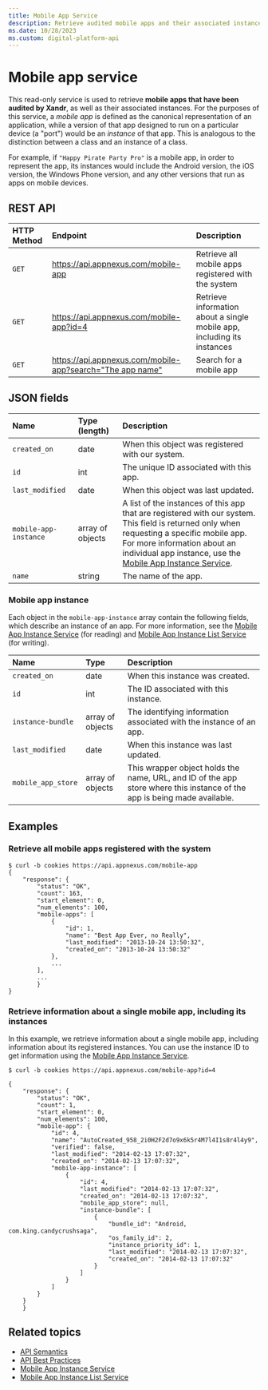 ```yaml
---
title: Mobile App Service
description: Retrieve audited mobile apps and their associated instances, with mobile apps being the canonical representation and ports being specific device instances.
ms.date: 10/28/2023
ms.custom: digital-platform-api
---
```


# Mobile app service

This read-only service is used to retrieve **mobile apps that have been audited by Xandr**, as well as their associated instances. For the purposes of this service, a *mobile app* is defined as the canonical representation of an application, while a version of that app designed to run on a particular device (a "port") would be an *instance* of that app. This is analogous to the distinction between a class and an instance of a class.

For example, if `"Happy Pirate Party Pro"` is a mobile app, in order to represent the app, its instances would include the Android version, the iOS version, the Windows Phone version, and any other versions that run as apps on mobile devices.

## REST API

| HTTP Method | Endpoint | Description |
|:---|:---|:---|
| `GET` | https://api.appnexus.com/mobile-app | Retrieve all mobile apps registered with the system |
| `GET` | https://api.appnexus.com/mobile-app?id=4 | Retrieve information about a single mobile app, including its instances |
| `GET` | [https://api.appnexus.com/mobile-app?search="The app name"](https://api.appnexus.com/mobile-app?search=%22The%20app%20name%22) | Search for a mobile app |

## JSON fields

| Name | Type (length) | Description |
|:---|:---|:---|
| `created_on` | date | When this object was registered with our system. |
| `id` | int | The unique ID associated with this app. |
| `last_modified` | date | When this object was last updated. |
| `mobile-app-instance` | array of objects | A list of the instances of this app that are registered with our system. This field is returned only when requesting a specific mobile app.<br>For more information about an individual app instance, use the [Mobile App Instance Service](./mobile-app-instance-service.md). |
| `name` | string | The name of the app. |

### Mobile app instance

Each object in the `mobile-app-instance` array contain the following fields, which describe an instance of an app. For more information, see the [Mobile App Instance Service](./mobile-app-instance-service.md) (for reading) and [Mobile App Instance List Service](./mobile-app-instance-list-service.md) (for writing).

| Name | Type | Description |
|:---|:---|:---|
| `created_on` | date | When this instance was created. |
| `id` | int | The ID associated with this instance. |
| `instance-bundle` | array of objects | The identifying information associated with the instance of an app. |
| `last_modified` | date | When this instance was last updated. |
| `mobile_app_store` | array of objects | This wrapper object holds the name, URL, and ID of the app store where this instance of the app is being made available. |

## Examples

### Retrieve all mobile apps registered with the system

```
$ curl -b cookies https://api.appnexus.com/mobile-app
{
    "response": {
        "status": "OK",
        "count": 163,
        "start_element": 0,
        "num_elements": 100,
        "mobile-apps": [
            {
                "id": 1,
                "name": "Best App Ever, no Really",
                "last_modified": "2013-10-24 13:50:32",
                "created_on": "2013-10-24 13:50:32"
            },
            ...
        ],
        ...
        }
}
```

### Retrieve information about a single mobile app, including its instances

In this example, we retrieve information about a single mobile app, including information about its registered instances. You can use the instance ID to get information using the [Mobile App Instance Service](./mobile-app-instance-service.md).

```
$ curl -b cookies https://api.appnexus.com/mobile-app?id=4
 
{
    "response": {
        "status": "OK",
        "count": 1,
        "start_element": 0,
        "num_elements": 100,
        "mobile-app": {
            "id": 4,
            "name": "AutoCreated_958_2i0H2F2d7o9x6k5r4M7l4I1s8r4l4y9",
            "verified": false,
            "last_modified": "2014-02-13 17:07:32",
            "created_on": "2014-02-13 17:07:32",
            "mobile-app-instance": [
                {
                    "id": 4,
                    "last_modified": "2014-02-13 17:07:32",
                    "created_on": "2014-02-13 17:07:32",
                    "mobile_app_store": null,
                    "instance-bundle": [
                        {
                            "bundle_id": "Android, com.king.candycrushsaga",
                            "os_family_id": 2,
                            "instance_priority_id": 1,
                            "last_modified": "2014-02-13 17:07:32",
                            "created_on": "2014-02-13 17:07:32"
                        }
                    ]
                }
            ]
        }
    }
    }
```

## Related topics

- [API Semantics](./api-semantics.md)
- [API Best Practices](./api-best-practices.md)
- [Mobile App Instance Service](./mobile-app-instance-service.md)
- [Mobile App Instance List Service](./mobile-app-instance-list-service.md)
